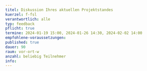 ```yaml
---
titel: Diskussion Ihres aktuellen Projektstandes
kuerzel: f-fsl
verantwortlich: alle
typ: feedback
pflicht: true
termine: 2024-01-19 15:00, 2024-01-26 14:30, 2024-02-02 14:00
empfohlene-voraussetzungen: 
published: true
dauer: 90
raum: vor-ort-w
anzahl: beliebig Teilnehmer
info:
---
```

